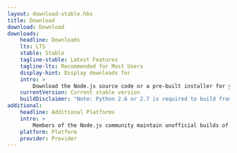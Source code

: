 ```yaml
---
layout: download-stable.hbs
title: Download
download: Download
downloads:
    headline: Downloads
    lts: LTS
    stable: Stable
    tagline-stable: Latest Features
    tagline-lts: Recommended for Most Users
    display-hint: Display downloads for
    intro: >
        Download the Node.js source code or a pre-built installer for your platform, and start developing today.
    currentVersion: Current stable version
    buildDisclaimer: "Note: Python 2.6 or 2.7 is required to build from source tarballs."
additional:
    headline: Additional Platforms
    intro: >
        Members of the Node.js community maintain unofficial builds of Node.js for additional platforms. Note that such builds are not supported by the Node.js core team and may not yet be at the same build level as current Node.js release.
    platform: Platform
    provider: Provider
---
```

